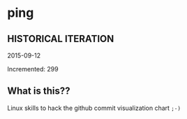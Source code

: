 # ping

## HISTORICAL ITERATION
2015-09-12

Incremented: 299

## What is this?? 
Linux skills to hack the github commit visualization chart `;-)`
